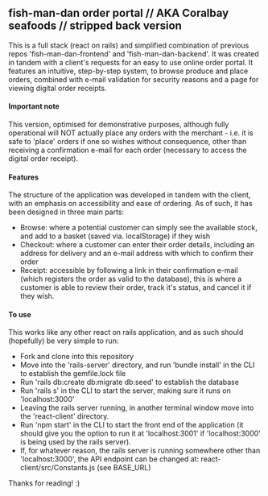 ## fish-man-dan order portal // AKA Coralbay seafoods // stripped back version
This is a full stack (react on rails) and simplified combination of previous repos 'fish-man-dan-frontend' and 'fish-man-dan-backend'.
It was created in tandem with a client's requests for an easy to use online order portal. It features an intuitive, step-by-step system, to browse produce and place orders, combined with e-mail validation for security reasons and a page for viewing digital order receipts.

#### Important note
This version, optimised for demonstrative purposes, although fully operational will NOT actually place any orders with the merchant - i.e. it is safe to 'place' orders if one so wishes without consequence, other than receiving a confirmation e-mail for each order (necessary to access the digital order receipt).

#### Features
The structure of the application was developed in tandem with the client, with an emphasis on accessibility and ease of ordering. As of such, it has been designed in three main parts:
 - Browse: where a potential customer can simply see the available stock, and add to a basket (saved via. localStorage) if they wish
 - Checkout: where a customer can enter their order details, including an address for delivery and an e-mail address with which to confirm their order
 - Receipt: accessible by following a link in their confirmation e-mail (which registers the order as valid to the database), this is where a customer is able to review their order, track it's status, and cancel it if they wish. 

#### To use
This works like any other react on rails application, and as such should (hopefully) be very simple to run:
 - Fork and clone into this repository
 - Move into the 'rails-server' directory, and run 'bundle install' in the CLI to establish the gemfile.lock file
 - Run 'rails db:create db:migrate db:seed' to establish the database
 - Run 'rails s' in the CLI to start the server, making sure it runs on 'localhost:3000'
 - Leaving the rails server running, in another terminal window move into the 'react-client' directory.
 - Run 'npm start' in the CLI to start the front end of the application (it should give you the option to run it at 'localhost:3001' if 'localhost:3000' is being used by the rails server). 
 - If, for whatever reason, the rails server is running somewhere other than 'localhost:3000', the API endpoint can be changed at: react-client/src/Constants.js (see BASE_URL) 

Thanks for reading! :)
